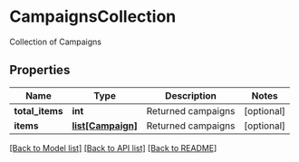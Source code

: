 # CampaignsCollection

Collection of Campaigns
## Properties
Name | Type | Description | Notes
------------ | ------------- | ------------- | -------------
**total_items** | **int** | Returned campaigns | [optional] 
**items** | [**list[Campaign]**](Campaign.md) | Returned campaigns | [optional] 

[[Back to Model list]](../README.md#documentation-for-models) [[Back to API list]](../README.md#documentation-for-api-endpoints) [[Back to README]](../README.md)


